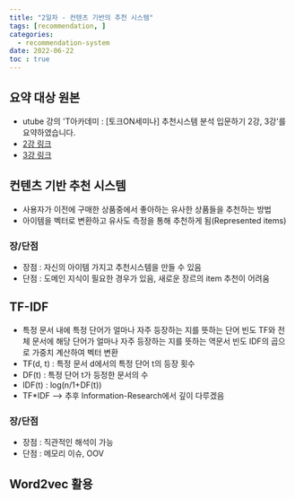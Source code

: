 ```yaml
---
title: "2일차 - 컨텐츠 기반의 추천 시스템"
tags: [recommendation, ]
categories:
  - recommendation-system
date: 2022-06-22
toc : true
---
```

## 요약 대상 원본
- utube 강의 'T아카데미 : [토크ON세미나] 추천시스템 분석 입문하기 2강, 3강'를 요약하였습니다.  
- <a href='https://www.youtube.com/watch?v=g2-z0saMteA'>2강 링크</a>
- <a href='https://www.youtube.com/watch?v=3jfHP0Rq1Gg'>3강 링크</a> 

## 컨텐츠 기반 추천 시스템
- 사용자가 이전에 구매한 상품중에서 좋아하는 유사한 상품들을 추천하는 방법
- 아이템을 벡터로 변환하고 유사도 측정을 통해 추천하게 됨(Represented items)
### 장/단점 
- 장점 : 자신의 아이템 가지고 추천시스템을 만들 수 있음
- 단점 : 도메인 지식이 필요한 경우가 있음, 새로운 장르의 item 추천이 어려움

## TF-IDF
- 특정 문서 내에 특정 단어가 얼마나 자주 등장하는 지를 뜻하는 단어 빈도 TF와 전체 문서에 해당 단어가 얼마나 자주 등장하는 지를 뜻하는 역문서 빈도 IDF의 곱으로 가중치 계산하여 벡터 변환
- TF(d, t) : 특정 문서 d에서의 특정 단어 t의 등장 횟수
- DF(t) : 특정 단어 t가 등정한 문서의 수
- IDF(t) : log(n/1+DF(t))
- TF*IDF
--> 추후 Information-Research에서 깊이 다루겠음

### 장/단점
- 장점 : 직관적인 해석이 가능
- 단점 : 메모리 이슈, OOV


## Word2vec 활용
